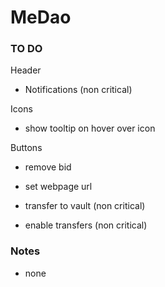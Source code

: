 # MeDao

### TO DO

Header

- Notifications (non critical)

Icons

- show tooltip on hover over icon

Buttons

- remove bid
- set webpage url

- transfer to vault (non critical)
- enable transfers (non critical)

### Notes

- none
